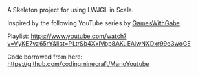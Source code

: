 A Skeleton project for using LWJGL in Scala.

Inspired by the following YouTube series by [GamesWithGabe](https://www.youtube.com/channel/UCQP4qSCj1eHMHisDDR4iPzw).

Playlist: https://www.youtube.com/watch?v=VyKE7vz65rY&list=PLtrSb4XxIVbp8AKuEAlwNXDxr99e3woGE

Code borrowed from here: https://github.com/codingminecraft/MarioYoutube
